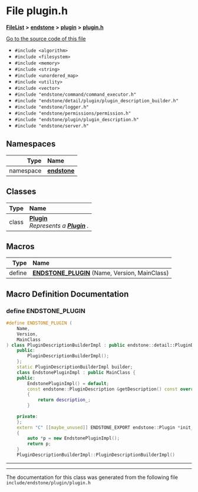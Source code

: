 

# File plugin.h



[**FileList**](files.md) **>** [**endstone**](dir_6cf277b678674f97c7a2b6b3b2447b33.md) **>** [**plugin**](dir_53ee43673b2467e53c4cb8c30a2e7d89.md) **>** [**plugin.h**](plugin_8h.md)

[Go to the source code of this file](plugin_8h_source.md)



* `#include <algorithm>`
* `#include <filesystem>`
* `#include <memory>`
* `#include <string>`
* `#include <unordered_map>`
* `#include <utility>`
* `#include <vector>`
* `#include "endstone/command/command_executor.h"`
* `#include "endstone/detail/plugin/plugin_description_builder.h"`
* `#include "endstone/logger.h"`
* `#include "endstone/permissions/permission.h"`
* `#include "endstone/plugin/plugin_description.h"`
* `#include "endstone/server.h"`













## Namespaces

| Type | Name |
| ---: | :--- |
| namespace | [**endstone**](namespaceendstone.md) <br> |


## Classes

| Type | Name |
| ---: | :--- |
| class | [**Plugin**](classendstone_1_1Plugin.md) <br>_Represents a_ [_**Plugin**_](classendstone_1_1Plugin.md) _._ |

















































## Macros

| Type | Name |
| ---: | :--- |
| define  | [**ENDSTONE\_PLUGIN**](plugin_8h.md#define-endstone_plugin) (Name, Version, MainClass) <br> |

## Macro Definition Documentation





### define ENDSTONE\_PLUGIN 

```C++
#define ENDSTONE_PLUGIN (
    Name,
    Version,
    MainClass
) class PluginDescriptionBuilderImpl : public endstone::detail::PluginDescriptionBuilder { \
    public:                                                                                  \
        PluginDescriptionBuilderImpl();                                                      \
    };                                                                                       \
    static PluginDescriptionBuilderImpl builder;                                             \
    class EndstonePluginImpl : public MainClass {                                            \
    public:                                                                                  \
        EndstonePluginImpl() = default;                                                      \
        const endstone::PluginDescription &getDescription() const override                   \
        {                                                                                    \
            return description_;                                                             \
        }                                                                                    \
                                                                                             \
    private:                                                                                 \ endstone::PluginDescription description_ = builder.build(Name, Version);             \
    };                                                                                       \
    extern "C" [[maybe_unused]] ENDSTONE_EXPORT endstone::Plugin *init_endstone_plugin()     \
    {                                                                                        \
        auto *p = new EndstonePluginImpl();                                                  \
        return p;                                                                            \
    }                                                                                        \
    PluginDescriptionBuilderImpl::PluginDescriptionBuilderImpl()
```




<hr>

------------------------------
The documentation for this class was generated from the following file `include/endstone/plugin/plugin.h`

